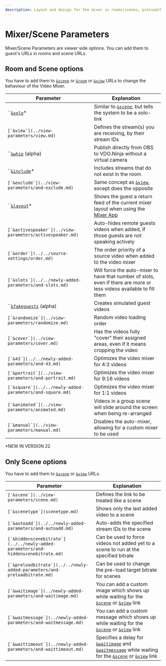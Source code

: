 ```yaml
---
description: Layout and design for the mixer in rooms/scenes, preload/hidden scene bitrate
---
```


# Mixer/Scene Parameters

Mixer/Scene Parameters are viewer side options. You can add them to guest's URLs in rooms and scene URLs.

## **Room and Scene options**

You have to add them to [`&scene`](../view-parameters/scene.md) or [`&room`](../../general-settings/room.md) or [`&view`](../view-parameters/view.md) URLs to change the behaviour of the Video Mixer.

| Parameter                                                   | Explanation                                                                                                                 |
| ----------------------------------------------------------- | --------------------------------------------------------------------------------------------------------------------------- |
| ``[`&solo`](and-solo.md)\*                                  | Similar to [`&scene`](../view-parameters/scene.md), but tells the system to be a solo-link                                  |
| ``[`&view`](../view-parameters/view.md)``                   | Defines the stream(s) you are receiving, by their stream IDs                                                                |
| ``[`&whip`](and-whip-alpha.md) (alpha)                      | Publish directly from OBS to VDO.Ninja without a virtual camera                                                             |
| ``[`&include`](and-include.md)\*                            | Includes streams that do not exist in the room                                                                              |
| ``[`&exclude`](../view-parameters/and-exclude.md)``         | Same concept as [`&view`](../view-parameters/view.md), except does the opposite                                             |
| ``[`&layout`](and-layout.md)\*                              | Shows the guest a return feed of the current mixer layout when using the [Mixer App](../../steves-helper-apps/mixer-app.md) |
| ``[`&activespeaker`](../view-parameters/activespeaker.md)`` | Auto-hides remote guests videos when added, if those guests are not speaking actively                                       |
| ``[`&order`](../../source-settings/order.md)``              | The order priority of a source video when added to the video mixer                                                          |
| ``[`&slots`](../../newly-added-parameters/and-slots.md)``   | Will force the auto-mixer to have that number of slots, even if there are more or less videos available to fill them        |
| ``[`&fakeguests`](and-fakeguests-alpha.md) (alpha)          | Creates simulated guest videos                                                                                              |
| ``[`&randomize`](../view-parameters/randomize.md)``         | Random video loading order                                                                                                  |
| ``[`&cover`](../view-parameters/cover.md)``                 | Has the videos fully "cover" their assigned areas, even if it means cropping the video                                      |
| ``[`&43`](../../newly-added-parameters/and-43.md)``         | Optimizes the video mixer for 4:3 videos                                                                                    |
| ``[`&portrait`](../view-parameters/and-portrait.md)``       | Optimizes the video mixer for 9:16 videos                                                                                   |
| ``[`&square`](../../newly-added-parameters/and-square.md)`` | Optimizes the video mixer for 1:1 videos                                                                                    |
| ``[`&animated`](../view-parameters/animated.md)``           | Videos in a group scene will slide around the screen when being re-arranged                                                 |
| ``[`&manual`](../view-parameters/manual.md)``               | Disables the auto-mixer, allowing for a custom mixer to be used                                                             |

\*NEW IN VERSION 22

## **Only Scene options**

You have to add them to [`&scene`](../view-parameters/scene.md) or [`&view`](../view-parameters/view.md) URLs.

| Parameter                                                                           | Explanation                                                                                                                                                                                                                                                     |
| ----------------------------------------------------------------------------------- | --------------------------------------------------------------------------------------------------------------------------------------------------------------------------------------------------------------------------------------------------------------- |
| ``[`&scene`](../view-parameters/scene.md)``                                         | Defines the link to be treated like a scene                                                                                                                                                                                                                     |
| ``[`&scenetype`](scenetype.md)``                                                    | Shows only the last added video to a scene                                                                                                                                                                                                                      |
| ``[`&autoadd`](../../newly-added-parameters/and-autoadd.md)``                       | Auto-adds the specified stream IDs to the scene                                                                                                                                                                                                                 |
| ``[`&hiddenscenebitrate`](../../newly-added-parameters/and-hiddenscenebitrate.md)`` | Can be used to force videos not added yet to a scene to run at the specified bitrate                                                                                                                                                                            |
| ``[`&preloadbitrate`](../../newly-added-parameters/and-preloadbitrate.md)``         | Can be used to change the pre-load target bitrate for scenes                                                                                                                                                                                                    |
| ``[`&waitimage`](../newly-added-parameters/and-waitimage.md)``                      | You can add a custom image which shows up while waiting for the [`&scene`](../view-parameters/scene.md) or [`&view`](../view-parameters/view.md) link                                                                                                           |
| ``[`&waitmessage`](../newly-added-parameters/and-waitmessage.md)``                  | You can add a custom message which shows up while waiting for the [`&scene`](../view-parameters/scene.md) or [`&view`](../view-parameters/view.md) link                                                                                                         |
| ``[`&waittimeout`](../newly-added-parameters/and-waittimeout.md)``                  | Specifies a delay for [`&waitimage`](../newly-added-parameters/and-waitimage.md) and [`&waitmessage`](../newly-added-parameters/and-waitmessage.md) while waiting for the [`&scene`](../view-parameters/scene.md) or [`&view`](../view-parameters/view.md) link |

